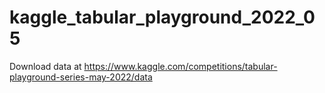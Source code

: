 # kaggle_tabular_playground_2022_05


Download data at https://www.kaggle.com/competitions/tabular-playground-series-may-2022/data
